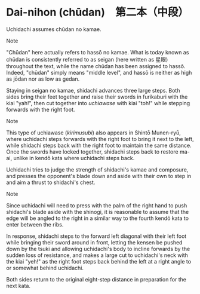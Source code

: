 # Dai-nihon (chūdan)　第二本（中段）

Uchidachi assumes chūdan no kamae.

> [!NOTE]
> "Chūdan" here actually refers to hassō no kamae. What is today known as chūdan is consistently referred to as seigan (here written as 星眼) throughout the text, while the name chūdan has been assigned to hassō. Indeed, "chūdan" simply means "middle level", and hassō is neither as high as jōdan nor as low as gedan.

Staying in seigan no kamae, shidachi advances three large steps. Both sides bring their feet together and raise their swords in furikaburi with the kiai "yah!", then cut together into *uchiawase* with kiai "toh!" while stepping forwards with the right foot.

> [!NOTE]
> This type of uchiawase (*kirimusubi*) also appears in Shintō Munen-ryū, where uchidachi steps forwards with the right foot to bring it next to the left, while shidachi steps back with the right foot to maintain the same distance. Once the swords have locked together, shidachi steps back to restore ma-ai, unlike in kendō kata where uchidachi steps back.

Uchidachi tries to judge the strength of shidachi's kamae and composure, and presses the opponent's blade down and aside with their own to step in and aim a thrust to shidachi's chest.

> [!NOTE]
> Since uchidachi will need to press with the palm of the right hand to push shidachi's blade aside with the shinogi, it is reasonable to assume that the edge will be angled to the right in a similar way to the fourth kendō kata to enter between the ribs.

In response, shidachi steps to the forward left diagonal with their left foot while bringing their sword around in front, letting the kensen be pushed down by the tsuki and allowing uchidachi's body to incline forwards by the sudden loss of resistance, and makes a large cut to uchidachi's neck with the kiai "yeh!" as the right foot steps back behind the left at a right angle to or somewhat behind uchidachi.

Both sides return to the original eight-step distance in preparation for the next kata.
